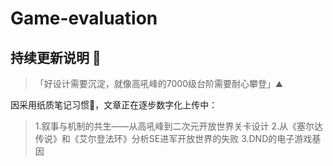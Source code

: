 # Game-evaluation
## 持续更新说明 📝

> 「好设计需要沉淀，就像高吼峰的7000级台阶需要耐心攀登」⛰️

因采用纸质笔记习惯📒，文章正在逐步数字化上传中：
>1.叙事与机制的共生——从高吼峰到二次元开放世界关卡设计
>2.从《塞尔达传说》和《艾尔登法环》分析SE进军开放世界的失败
>3.DND的电子游戏基因

